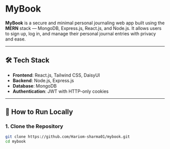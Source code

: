 # MyBook

**MyBook** is a secure and minimal personal journaling web app built using the **MERN** stack — MongoDB, Express.js, React.js, and Node.js. It allows users to sign up, log in, and manage their personal journal entries with privacy and ease.

---

## 🛠️ Tech Stack

- **Frontend**: React.js, Tailwind CSS, DaisyUI
- **Backend**: Node.js, Express.js
- **Database**: MongoDB
- **Authentication**: JWT with HTTP-only cookies

---

## 🚀 How to Run Locally

### 1. Clone the Repository

```bash
git clone https://github.com/Hariom-sharma01/mybook.git
cd mybook
